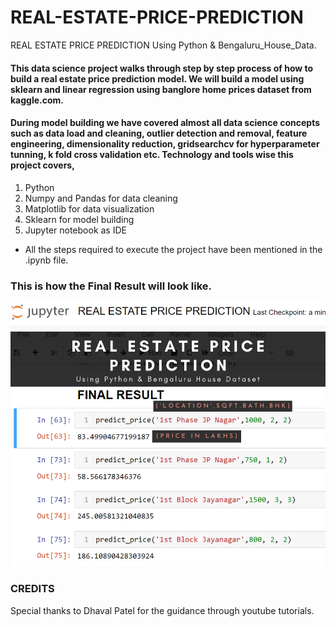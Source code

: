 # REAL-ESTATE-PRICE-PREDICTION
REAL ESTATE PRICE PREDICTION Using Python &amp; Bengaluru_House_Data.


#### This data science project walks through step by step process of how to build a real estate price prediction model. We will build a model using sklearn and linear regression using banglore home prices dataset from kaggle.com.
#### During model building we have covered almost all data science concepts such as data load and cleaning, outlier detection and removal, feature engineering, dimensionality reduction, gridsearchcv for hyperparameter tunning, k fold cross validation etc. Technology and tools wise this project covers,
1. Python
2. Numpy and Pandas for data cleaning
3. Matplotlib for data visualization
4. Sklearn for model building
5. Jupyter notebook as IDE

* All the steps required to execute the project have been mentioned in the .ipynb file.

### This is how the Final Result will look like.
![](RESULT.png)

### CREDITS
Special thanks to Dhaval Patel for the guidance through youtube tutorials.
